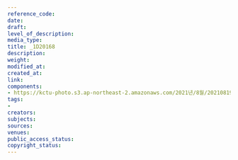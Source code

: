 ```yaml
---
reference_code: 
date: 
draft: 
level_of_description: 
media_type: 
title: _1D20168
description: 
weight: 
modified_at: 
created_at: 
link: 
components:
- https://kctu-photo.s3.ap-northeast-2.amazonaws.com/2021년/8월/20210819_일본+혐한+극우+지원+국정원은+진상을+밝혀라+기자회견/_1D20168.jpg
tags:
- 
creators: 
subjects: 
sources: 
venues: 
public_access_status: 
copyright_status: 
---
```

